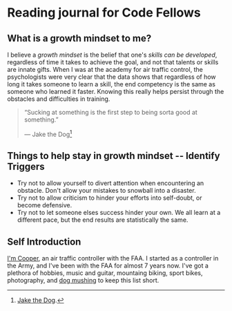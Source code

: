# Reading journal for Code Fellows

## What is a growth mindset to me?

I believe a *growth mindset* is the belief that one's *skills can be developed*, regardless of time it takes to achieve the goal, and not that talents or skills are innate gifts. When I was at the academy for air traffic control, the psychologists were very clear that the data shows that regardless of how long it takes someone to learn a skill, the end competency is the same as someone who learned it faster. Knowing this really helps persist through the obstacles and difficulties in training. 

> “Sucking at something is the first step to being sorta good at something.”
>    
>   ― Jake the Dog[^1]

## Things to help stay in growth mindset -- Identify Triggers

  - Try not to allow yourself to divert attention when encountering an obstacle. Don't allow your mistakes to snowball into a disaster.
  - Try not to allow criticism to hinder your efforts into self-doubt, or become defensive.
  - Try not to let someone elses success hinder your own. We all learn at a different pace, but the end results are statistically the same.

## Self Introduction

  [I'm Cooper](https://github.com/Cooper-Softdev), an air traffic controller with the FAA. I started as a controller in the Army, and I've been with the FAA for almost 7 years now. I've got a plethora of hobbies, music and guitar, mountaing biking, sport bikes, photography, and [dog mushing](https://imgur.com/a/bpJ8ZgA) to keep this list short.
  
[^1]:[Jake the Dog](https://youtu.be/Gu8YiTeU9XU).
